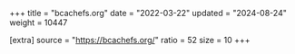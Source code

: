 +++
title = "bcachefs.org"
date = "2022-03-22"
updated = "2024-08-24"
weight = 10447

[extra]
source = "https://bcachefs.org/"
ratio = 52
size = 10
+++
